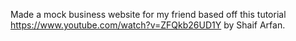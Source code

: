 Made a mock business website for my friend based off this tutorial https://www.youtube.com/watch?v=ZFQkb26UD1Y by Shaif Arfan.
